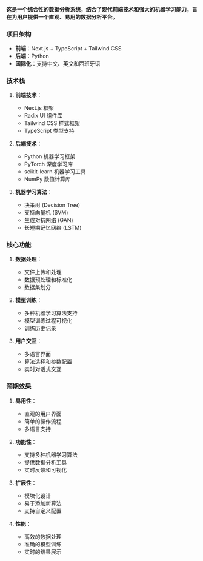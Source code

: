 #### 这是一个综合性的数据分析系统，结合了现代前端技术和强大的机器学习能力，旨在为用户提供一个直观、易用的数据分析平台。

### 项目架构
- **前端**：Next.js + TypeScript + Tailwind CSS
- **后端**：Python
- **国际化**：支持中文、英文和西班牙语

### 技术栈
1. **前端技术**：
   - Next.js 框架
   - Radix UI 组件库
   - Tailwind CSS 样式框架
   - TypeScript 类型支持

2. **后端技术**：
   - Python 机器学习框架
   - PyTorch 深度学习库
   - scikit-learn 机器学习工具
   - NumPy 数值计算库

3. **机器学习算法**：
   - 决策树 (Decision Tree)
   - 支持向量机 (SVM)
   - 生成对抗网络 (GAN)
   - 长短期记忆网络 (LSTM)

### 核心功能
1. **数据处理**：
   - 文件上传和处理
   - 数据预处理和标准化
   - 数据集划分

2. **模型训练**：
   - 多种机器学习算法支持
   - 模型训练过程可视化
   - 训练历史记录

3. **用户交互**：
   - 多语言界面
   - 算法选择和参数配置
   - 实时对话式交互

### 预期效果
1. **易用性**：
   - 直观的用户界面
   - 简单的操作流程
   - 多语言支持

2. **功能性**：
   - 支持多种机器学习算法
   - 提供数据分析工具
   - 实时反馈和可视化

3. **扩展性**：
   - 模块化设计
   - 易于添加新算法
   - 支持自定义配置

4. **性能**：
   - 高效的数据处理
   - 准确的模型训练
   - 实时的结果展示

